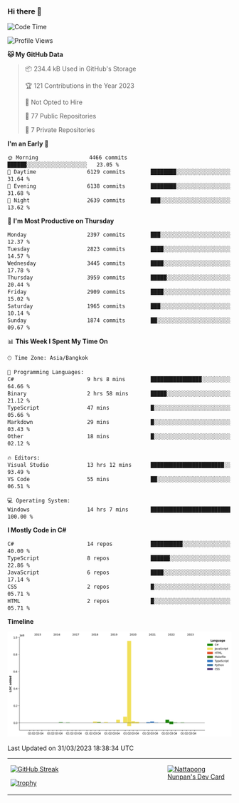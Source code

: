 ### Hi there 👋

<!--START_SECTION:waka-->
![Code Time](http://img.shields.io/badge/Code%20Time-511%20hrs%2022%20mins-blue)

![Profile Views](http://img.shields.io/badge/Profile%20Views-0-blue)

**🐱 My GitHub Data** 

> 📦 234.4 kB Used in GitHub's Storage 
 > 
> 🏆 121 Contributions in the Year 2023
 > 
> 🚫 Not Opted to Hire
 > 
> 📜 77 Public Repositories 
 > 
> 🔑 7 Private Repositories 
 > 
**I'm an Early 🐤** 

```text
🌞 Morning                4466 commits        ██████░░░░░░░░░░░░░░░░░░░   23.05 % 
🌆 Daytime                6129 commits        ████████░░░░░░░░░░░░░░░░░   31.64 % 
🌃 Evening                6138 commits        ████████░░░░░░░░░░░░░░░░░   31.68 % 
🌙 Night                  2639 commits        ███░░░░░░░░░░░░░░░░░░░░░░   13.62 % 
```
📅 **I'm Most Productive on Thursday** 

```text
Monday                   2397 commits        ███░░░░░░░░░░░░░░░░░░░░░░   12.37 % 
Tuesday                  2823 commits        ████░░░░░░░░░░░░░░░░░░░░░   14.57 % 
Wednesday                3445 commits        ████░░░░░░░░░░░░░░░░░░░░░   17.78 % 
Thursday                 3959 commits        █████░░░░░░░░░░░░░░░░░░░░   20.44 % 
Friday                   2909 commits        ████░░░░░░░░░░░░░░░░░░░░░   15.02 % 
Saturday                 1965 commits        ███░░░░░░░░░░░░░░░░░░░░░░   10.14 % 
Sunday                   1874 commits        ██░░░░░░░░░░░░░░░░░░░░░░░   09.67 % 
```


📊 **This Week I Spent My Time On** 

```text
🕑︎ Time Zone: Asia/Bangkok

💬 Programming Languages: 
C#                       9 hrs 8 mins        ████████████████░░░░░░░░░   64.66 % 
Binary                   2 hrs 58 mins       █████░░░░░░░░░░░░░░░░░░░░   21.12 % 
TypeScript               47 mins             █░░░░░░░░░░░░░░░░░░░░░░░░   05.66 % 
Markdown                 29 mins             █░░░░░░░░░░░░░░░░░░░░░░░░   03.43 % 
Other                    18 mins             █░░░░░░░░░░░░░░░░░░░░░░░░   02.12 % 

🔥 Editors: 
Visual Studio            13 hrs 12 mins      ███████████████████████░░   93.49 % 
VS Code                  55 mins             ██░░░░░░░░░░░░░░░░░░░░░░░   06.51 % 

💻 Operating System: 
Windows                  14 hrs 7 mins       █████████████████████████   100.00 % 
```

**I Mostly Code in C#** 

```text
C#                       14 repos            ██████████░░░░░░░░░░░░░░░   40.00 % 
TypeScript               8 repos             ██████░░░░░░░░░░░░░░░░░░░   22.86 % 
JavaScript               6 repos             ████░░░░░░░░░░░░░░░░░░░░░   17.14 % 
CSS                      2 repos             █░░░░░░░░░░░░░░░░░░░░░░░░   05.71 % 
HTML                     2 repos             █░░░░░░░░░░░░░░░░░░░░░░░░   05.71 % 
```



**Timeline**

![Lines of Code chart](https://raw.githubusercontent.com/aixasz/aixasz/main/assets/bar_graph.png)


 Last Updated on 31/03/2023 18:38:34 UTC
<!--END_SECTION:waka-->

<table>
<tr>
<td width="70%" valign="top">
 
 [![GitHub Streak](http://github-readme-streak-stats.herokuapp.com?user=aixasz&theme=github-dark&hide_border=true&date_format=%5BY%20%5DM%20j)](https://git.io/streak-stats)

 [![trophy](https://github-profile-trophy.vercel.app/?username=aixasz&theme=onedark)](https://github.com/ryo-ma/github-profile-trophy)
 </td>
<td width="30%" valign="top">
 
<a href="https://app.daily.dev/aixasz"><img src="https://api.daily.dev/devcards/403207936e6547c9a85ea449e9f3abe8.png?r=re8" alt="Nattapong Nunpan's Dev Card"/></a>

 </td>
</tr>
</table>
 
